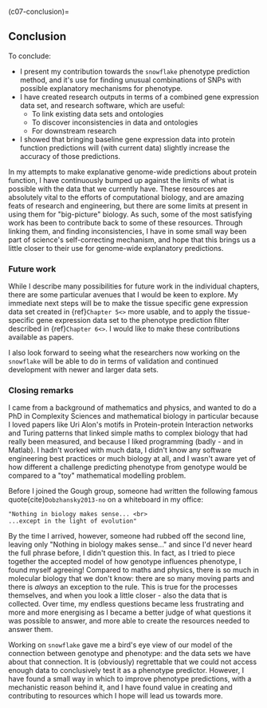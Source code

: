 (c07-conclusion)=
## Conclusion
[//]: # (TODO: cross-ref this section, add in all publications incl. PQI, SUPERFAMILY)
[//]: # (TODO: Mention complexity... That I wanted to study that in relation to biology, but that the data doesn't really seem to be there quite yet: cite can a biologist fix a radio. Mention network with diffusion. )
[//]: # (TODO: Come back to the treasure trove of data, and think about it's current maturity)

To conclude:
- I present my contribution towards the `snowflake` phenotype prediction method, and it's use for finding unusual combinations of SNPs with possible explanatory mechanisms for phenotype.
- I have created research outputs in terms of a combined gene expression data set, and research software, which are useful:
    - To link existing data sets and ontologies
    - To discover inconsistencies in data and ontologies
    - For downstream research
- I showed that bringing baseline gene expression data into protein function predictions will (with current data) slightly increase the accuracy of those predictions. 

In my attempts to make explanative genome-wide predictions about protein function, I have continuously bumped up against the limits of what is possible with the data that we currently have.
These resources are absolutely vital to the efforts of computational biology, and are amazing feats of research and engineering, but there are some limits at present in using them for "big-picture" biology.
As such, some of the most satisfying work has been to contribute back to some of these resources.
Through linking them, and finding inconsistencies, I have in some small way been part of science's self-correcting mechanism, and hope that this brings us a little closer to their use for genome-wide explanatory predictions.

### Future work
[//]: # (TODO: Cross ref future work in individual chapters:)
While I describe many possibilities for future work in the individual chapters, there are some particular avenues that I would be keen to explore. 
My immediate next steps will be to make the tissue specific gene expression data set created in {ref}`Chapter 5<>` more usable, and to apply the tissue-specific gene expression data set to the phenotype prediction filter described in {ref}`Chapter 6<>`. 
I would like to make these contributions available as papers.

I also look forward to seeing what the researchers now working on the `snowflake` will be able to do in terms of validation and continued development with newer and larger data sets.

### Closing remarks
[//]: # (TODO: Mention Research Software Engineering, automation, etc)
[//]: # (TODO: Cite Uri Alon/Turing patterns)

I came from a background of mathematics and physics, and wanted to do a PhD in Complexity Sciences and mathematical biology in particular because I loved papers like Uri Alon's motifs in Protein-protein Interaction networks and Turing patterns that linked simple maths to complex biology that had really been measured, and because I liked programming (badly - and in Matlab).
I hadn't worked with much data, I didn't know any software engineering best practices or much biology at all, and I wasn't aware yet of how different a challenge predicting phenotype from genotype would be compared to a "toy" mathematical modelling problem.

Before I joined the Gough group, someone had written the following famous quote{cite}`Dobzhansky2013-no` on a whiteboard in my office:

```{epigraph}
"Nothing in biology makes sense... <br>
...except in the light of evolution"
```

By the time I arrived, however, someone had rubbed off the second line, leaving only "Nothing in biology makes sense..." and since I'd never heard the full phrase before, I didn't question this.
In fact, as I tried to piece together the accepted model of how genotype influences phenotype, I found myself agreeing!
Compared to maths and physics, there is so much in molecular biology that we don't know: there are so many moving parts and there is *always* an exception to the rule.
This is true for the processes themselves, and when you look a little closer - also the data that is collected.
Over time, my endless questions became less frustrating and more and more energising as I became a better judge of what questions it was possible to answer, and more able to create the resources needed to answer them.

[//]: # (TODO: Give example of snowflake not being useless)
[//]: # (TODO: Cross-reference)
Working on `snowflake` gave me a bird's eye view of our model of the connection between genotype and phenotype: and the data sets we have about that connection.
It is (obviously) regrettable that we could not access enough data to conclusively test it as a phenotype predictor.
However, I have found a small way in which to improve phenotype predictions, with a mechanistic reason behind it, and I have found value in creating and contributing to resources which I hope will lead us towards more.